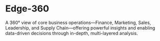 # Edge-360
A 360° view of core business operations—Finance, Marketing, Sales, Leadership, and Supply Chain—offering powerful insights and enabling data-driven decisions through in-depth, multi-layered analysis.

